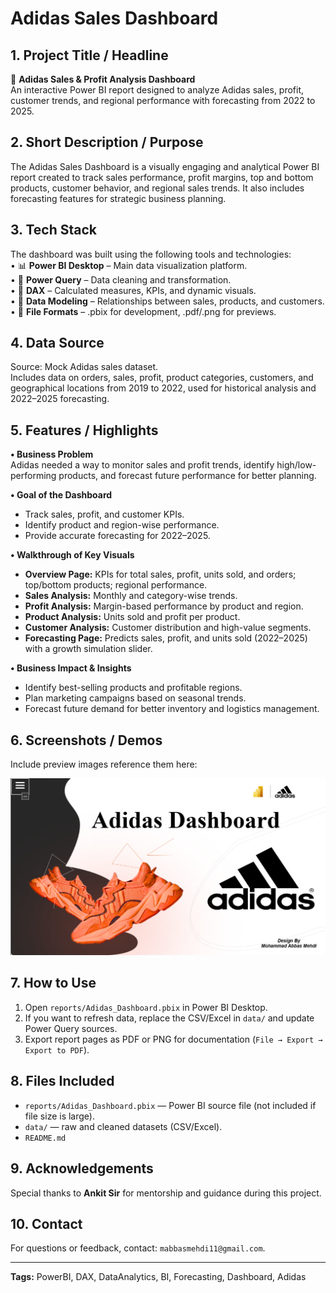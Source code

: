 # Adidas Sales Dashboard

## 1. Project Title / Headline
👟 **Adidas Sales & Profit Analysis Dashboard**  
An interactive Power BI report designed to analyze Adidas sales, profit, customer trends, and regional performance with forecasting from 2022 to 2025.

## 2. Short Description / Purpose
The Adidas Sales Dashboard is a visually engaging and analytical Power BI report created to track sales performance, profit margins, top and bottom products, customer behavior, and regional sales trends. It also includes forecasting features for strategic business planning.

## 3. Tech Stack
The dashboard was built using the following tools and technologies:  
• 📊 **Power BI Desktop** – Main data visualization platform.  
• 📂 **Power Query** – Data cleaning and transformation.  
• 🧠 **DAX** – Calculated measures, KPIs, and dynamic visuals.  
• 📝 **Data Modeling** – Relationships between sales, products, and customers.  
• 📁 **File Formats** – .pbix for development, .pdf/.png for previews.

## 4. Data Source
Source: Mock Adidas sales dataset.  
Includes data on orders, sales, profit, product categories, customers, and geographical locations from 2019 to 2022, used for historical analysis and 2022–2025 forecasting.

## 5. Features / Highlights

**• Business Problem**  
Adidas needed a way to monitor sales and profit trends, identify high/low-performing products, and forecast future performance for better planning.

**• Goal of the Dashboard**  
- Track sales, profit, and customer KPIs.  
- Identify product and region-wise performance.  
- Provide accurate forecasting for 2022–2025.

**• Walkthrough of Key Visuals**  
- **Overview Page:** KPIs for total sales, profit, units sold, and orders; top/bottom products; regional performance.  
- **Sales Analysis:** Monthly and category-wise trends.  
- **Profit Analysis:** Margin-based performance by product and region.  
- **Product Analysis:** Units sold and profit per product.  
- **Customer Analysis:** Customer distribution and high-value segments.  
- **Forecasting Page:** Predicts sales, profit, and units sold (2022–2025) with a growth simulation slider.

**• Business Impact & Insights**  
- Identify best-selling products and profitable regions.  
- Plan marketing campaigns based on seasonal trends.  
- Forecast future demand for better inventory and logistics management.

## 6. Screenshots / Demos
Include preview images reference them here:

![Dashboard Preview](https://github.com/Mabbasmehdi/Adidas-Power-BI-Report-/blob/main/Adidas_Dasboard_FrontPage.png)

## 7. How to Use
1. Open `reports/Adidas_Dashboard.pbix` in Power BI Desktop.  
2. If you want to refresh data, replace the CSV/Excel in `data/` and update Power Query sources.  
3. Export report pages as PDF or PNG for documentation (`File → Export → Export to PDF`).

## 8. Files Included
- `reports/Adidas_Dashboard.pbix` — Power BI source file (not included if file size is large).  
- `data/` — raw and cleaned datasets (CSV/Excel).  
- `README.md`

## 9. Acknowledgements
Special thanks to **Ankit Sir** for mentorship and guidance during this project.

## 10. Contact
For questions or feedback, contact: `mabbasmehdi11@gmail.com`.

---
**Tags:** PowerBI, DAX, DataAnalytics, BI, Forecasting, Dashboard, Adidas
